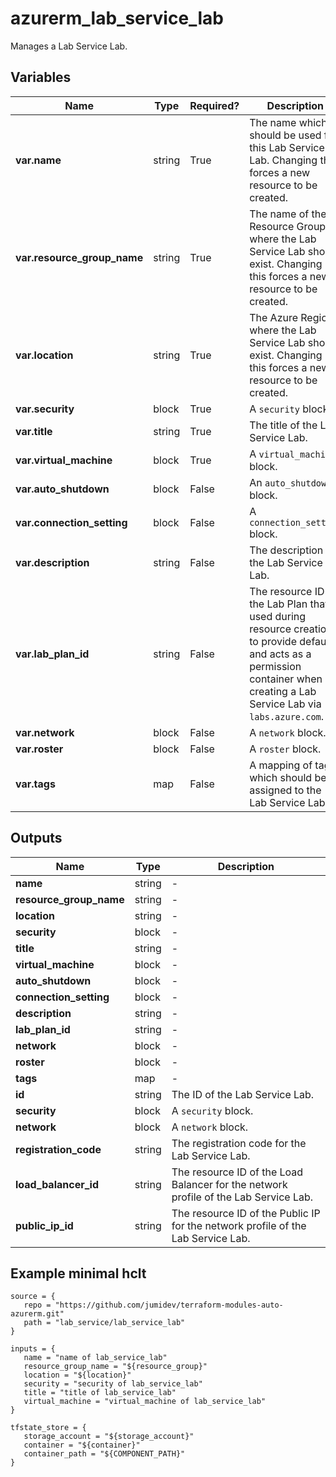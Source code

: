 # azurerm_lab_service_lab

Manages a Lab Service Lab.

## Variables

| Name | Type | Required? |  Description |
| ---- | ---- | --------- |  ----------- |
| **var.name** | string | True | The name which should be used for this Lab Service Lab. Changing this forces a new resource to be created. | 
| **var.resource_group_name** | string | True | The name of the Resource Group where the Lab Service Lab should exist. Changing this forces a new resource to be created. | 
| **var.location** | string | True | The Azure Region where the Lab Service Lab should exist. Changing this forces a new resource to be created. | 
| **var.security** | block | True | A `security` block. | 
| **var.title** | string | True | The title of the Lab Service Lab. | 
| **var.virtual_machine** | block | True | A `virtual_machine` block. | 
| **var.auto_shutdown** | block | False | An `auto_shutdown` block. | 
| **var.connection_setting** | block | False | A `connection_setting` block. | 
| **var.description** | string | False | The description of the Lab Service Lab. | 
| **var.lab_plan_id** | string | False | The resource ID of the Lab Plan that is used during resource creation to provide defaults and acts as a permission container when creating a Lab Service Lab via `labs.azure.com`. | 
| **var.network** | block | False | A `network` block. | 
| **var.roster** | block | False | A `roster` block. | 
| **var.tags** | map | False | A mapping of tags which should be assigned to the Lab Service Lab. | 



## Outputs

| Name | Type | Description |
| ---- | ---- | --------- | 
| **name** | string  | - | 
| **resource_group_name** | string  | - | 
| **location** | string  | - | 
| **security** | block  | - | 
| **title** | string  | - | 
| **virtual_machine** | block  | - | 
| **auto_shutdown** | block  | - | 
| **connection_setting** | block  | - | 
| **description** | string  | - | 
| **lab_plan_id** | string  | - | 
| **network** | block  | - | 
| **roster** | block  | - | 
| **tags** | map  | - | 
| **id** | string  | The ID of the Lab Service Lab. | 
| **security** | block  | A `security` block. | 
| **network** | block  | A `network` block. | 
| **registration_code** | string  | The registration code for the Lab Service Lab. | 
| **load_balancer_id** | string  | The resource ID of the Load Balancer for the network profile of the Lab Service Lab. | 
| **public_ip_id** | string  | The resource ID of the Public IP for the network profile of the Lab Service Lab. | 

## Example minimal hclt

```hcl
source = {
   repo = "https://github.com/jumidev/terraform-modules-auto-azurerm.git" 
   path = "lab_service/lab_service_lab" 
}

inputs = {
   name = "name of lab_service_lab" 
   resource_group_name = "${resource_group}" 
   location = "${location}" 
   security = "security of lab_service_lab" 
   title = "title of lab_service_lab" 
   virtual_machine = "virtual_machine of lab_service_lab" 
}

tfstate_store = {
   storage_account = "${storage_account}" 
   container = "${container}" 
   container_path = "${COMPONENT_PATH}" 
}


```